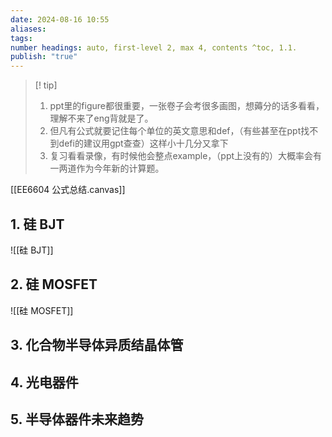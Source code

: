 ```yaml
---
date: 2024-08-16 10:55
aliases: 
tags: 
number headings: auto, first-level 2, max 4, contents ^toc, 1.1.
publish: "true"
---
```

>[! tip] 
>1. ppt里的figure都很重要，一张卷子会考很多画图，想薅分的话多看看，理解不来了eng背就是了。
>2. 但凡有公式就要记住每个单位的英文意思和def，（有些甚至在ppt找不到defi的建议用gpt查查）这样小十几分又拿下
>3. 复习看看录像，有时候他会整点example，（ppt上没有的）大概率会有一两道作为今年新的计算题。

[[EE6604 公式总结.canvas]]

## 1. 硅 BJT

![[硅 BJT]]
## 2. 硅 MOSFET

![[硅 MOSFET]]

## 3. 化合物半导体异质结晶体管



## 4. 光电器件



## 5. 半导体器件未来趋势

